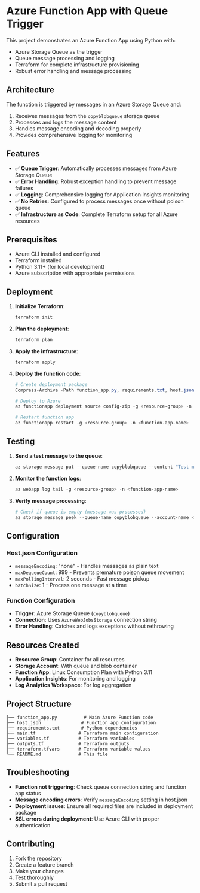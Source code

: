 # Azure Function App with Queue Trigger

This project demonstrates an Azure Function App using Python with:
- Azure Storage Queue as the trigger
- Queue message processing and logging
- Terraform for complete infrastructure provisioning
- Robust error handling and message processing

## Architecture

The function is triggered by messages in an Azure Storage Queue and:
1. Receives messages from the `copyblobqueue` storage queue
2. Processes and logs the message content
3. Handles message encoding and decoding properly
4. Provides comprehensive logging for monitoring

## Features

- ✅ **Queue Trigger**: Automatically processes messages from Azure Storage Queue
- ✅ **Error Handling**: Robust exception handling to prevent message failures
- ✅ **Logging**: Comprehensive logging for Application Insights monitoring
- ✅ **No Retries**: Configured to process messages once without poison queue
- ✅ **Infrastructure as Code**: Complete Terraform setup for all Azure resources

## Prerequisites

- Azure CLI installed and configured
- Terraform installed
- Python 3.11+ (for local development)
- Azure subscription with appropriate permissions

## Deployment

1. **Initialize Terraform**:
   ```powershell
   terraform init
   ```

2. **Plan the deployment**:
   ```powershell
   terraform plan
   ```

3. **Apply the infrastructure**:
   ```powershell
   terraform apply
   ```

4. **Deploy the function code**:
   ```powershell
   # Create deployment package
   Compress-Archive -Path function_app.py, requirements.txt, host.json -DestinationPath function.zip -Force
   
   # Deploy to Azure
   az functionapp deployment source config-zip -g <resource-group> -n <function-app-name> --src function.zip
   
   # Restart function app
   az functionapp restart -g <resource-group> -n <function-app-name>
   ```

## Testing

1. **Send a test message to the queue**:
   ```powershell
   az storage message put --queue-name copyblobqueue --content "Test message" --account-name <storage-account> --account-key <key>
   ```

2. **Monitor the function logs**:
   ```powershell
   az webapp log tail -g <resource-group> -n <function-app-name>
   ```

3. **Verify message processing**:
   ```powershell
   # Check if queue is empty (message was processed)
   az storage message peek --queue-name copyblobqueue --account-name <storage-account> --account-key <key>
   ```

## Configuration

### Host.json Configuration
- `messageEncoding`: "none" - Handles messages as plain text
- `maxDequeueCount`: 999 - Prevents premature poison queue movement
- `maxPollingInterval`: 2 seconds - Fast message pickup
- `batchSize`: 1 - Process one message at a time

### Function Configuration
- **Trigger**: Azure Storage Queue (`copyblobqueue`)
- **Connection**: Uses `AzureWebJobsStorage` connection string
- **Error Handling**: Catches and logs exceptions without rethrowing

## Resources Created

- **Resource Group**: Container for all resources
- **Storage Account**: With queue and blob container
- **Function App**: Linux Consumption Plan with Python 3.11
- **Application Insights**: For monitoring and logging
- **Log Analytics Workspace**: For log aggregation

## Project Structure

```
├── function_app.py          # Main Azure Function code
├── host.json               # Function app configuration
├── requirements.txt        # Python dependencies
├── main.tf                # Terraform main configuration
├── variables.tf           # Terraform variables
├── outputs.tf             # Terraform outputs
├── terraform.tfvars       # Terraform variable values
└── README.md              # This file
```

## Troubleshooting

- **Function not triggering**: Check queue connection string and function app status
- **Message encoding errors**: Verify `messageEncoding` setting in host.json
- **Deployment issues**: Ensure all required files are included in deployment package
- **SSL errors during deployment**: Use Azure CLI with proper authentication

## Contributing

1. Fork the repository
2. Create a feature branch
3. Make your changes
4. Test thoroughly
5. Submit a pull request
